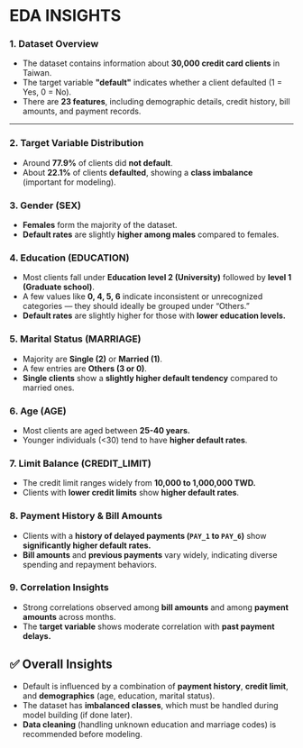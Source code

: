 # EDA INSIGHTS
### 1. Dataset Overview
- The dataset contains information about **30,000 credit card clients** in Taiwan.  
- The target variable **"default"** indicates whether a client defaulted (1 = Yes, 0 = No).  
- There are **23 features**, including demographic details, credit history, bill amounts, and payment records.

---

### 2. Target Variable Distribution
- Around **77.9%** of clients did **not default**.  
- About **22.1%** of clients **defaulted**, showing a **class imbalance** (important for modeling).


### 3. Gender (SEX)
- **Females** form the majority of the dataset.  
- **Default rates** are slightly **higher among males** compared to females.



### 4. Education (EDUCATION)
- Most clients fall under **Education level 2 (University)** followed by **level 1 (Graduate school)**.  
- A few values like **0, 4, 5, 6** indicate inconsistent or unrecognized categories — they should ideally be grouped under “Others.”  
- **Default rates** are slightly higher for those with **lower education levels.**


### 5. Marital Status (MARRIAGE)
- Majority are **Single (2)** or **Married (1)**.  
- A few entries are **Others (3 or 0)**.  
- **Single clients** show a **slightly higher default tendency** compared to married ones.


### 6. Age (AGE)
- Most clients are aged between **25-40 years.**  
- Younger individuals (<30) tend to have **higher default rates**.


### 7. Limit Balance (CREDIT_LIMIT)
- The credit limit ranges widely from **10,000 to 1,000,000 TWD.**  
- Clients with **lower credit limits** show **higher default rates**.


### 8. Payment History & Bill Amounts
- Clients with a **history of delayed payments (`PAY_1` to `PAY_6`)** show **significantly higher default rates.**  
- **Bill amounts** and **previous payments** vary widely, indicating diverse spending and repayment behaviors.


### 9. Correlation Insights
- Strong correlations observed among **bill amounts** and among **payment amounts** across months.  
- The **target variable** shows moderate correlation with **past payment delays.**



## ✅ Overall Insights
- Default is influenced by a combination of **payment history**, **credit limit**, and **demographics** (age, education, marital status).  
- The dataset has **imbalanced classes**, which must be handled during model building (if done later).  
- **Data cleaning** (handling unknown education and marriage codes) is recommended before modeling.

